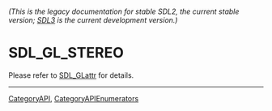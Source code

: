 ###### (This is the legacy documentation for stable SDL2, the current stable version; [SDL3](https://wiki.libsdl.org/SDL3/) is the current development version.)
# SDL_GL_STEREO

Please refer to [SDL_GLattr](SDL_GLattr) for details.

----
[CategoryAPI](CategoryAPI), [CategoryAPIEnumerators](CategoryAPIEnumerators)


